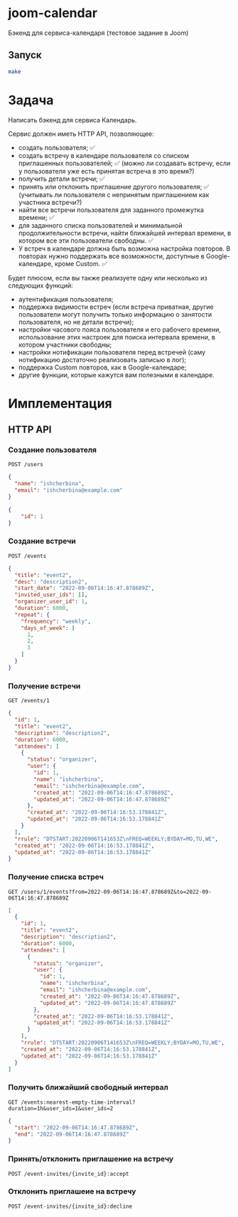 # joom-calendar

Бэкенд для сервиса-календаря (тестовое задание в Joom)

## Запуск

```bash
make
```

# Задача

Написать бэкенд для сервиса Календарь.

Сервис должен иметь HTTP API, позволяющее:

- создать пользователя; ✅
- создать встречу в календаре пользователя со списком приглашенных пользователей; ✅ (можно ли создавать встречу, если у
  пользователя уже есть принятая встреча в это время?)
- получить детали встречи; ✅
- принять или отклонить приглашение другого пользователя; ✅ (учитывать ли пользователя с непринятым приглашением как
  участника встречи?)
- найти все встречи пользователя для заданного промежутка времени; ✅
- для заданного списка пользователей и минимальной продолжительности встречи, найти ближайшей интервал времени, в
  котором все эти пользователи свободны. ✅
- У встреч в календаре должна быть возможна настройка повторов. В повторах нужно поддержать все возможности, доступные в
  Google-календаре, кроме Сustom. ✅

Будет плюсом, если вы также реализуете одну или несколько из следующих функций:

- аутентификация пользователя;
- поддержка видимости встреч (если встреча приватная, другие пользователи могут получить только информацию о занятости
  пользователя, но не детали встречи);
- настройки часового пояса пользователя и его рабочего времени, использование этих настроек для поиска интервала
  времени, в котором участники свободны;
- настройки нотификации пользователя перед встречей (саму нотификацию достаточно реализовать записью в лог);
- поддержка Custom повторов, как в Google-календаре;
- другие функции, которые кажутся вам полезными в календаре.

# Имплементация

## HTTP API

### Создание пользователя

`POST /users`

```json
{
  "name": "ishcherbina",
  "email": "ishcherbina@example.com"
}
```

```json
{
    "id": 1
}
```

### Создание встречи

`POST /events`

```json
{
  "title": "event2",
  "desc": "description2",
  "start_date": "2022-09-06T14:16:47.878689Z",
  "invited_user_ids": [],
  "organizer_user_id": 1,
  "duration": 6000,
  "repeat": {
    "frequency": "weekly",
    "days_of_week": [
      1,
      2,
      3
    ]
  }
}
```

### Получение встречи

`GET /events/1`

```json
{
  "id": 1,
  "title": "event2",
  "description": "description2",
  "duration": 6000,
  "attendees": [
    {
      "status": "organizer",
      "user": {
        "id": 1,
        "name": "ishcherbina",
        "email": "ishcherbina@example.com",
        "created_at": "2022-09-06T14:16:47.878689Z",
        "updated_at": "2022-09-06T14:16:47.878689Z"
      },
      "created_at": "2022-09-06T14:16:53.178841Z",
      "updated_at": "2022-09-06T14:16:53.178841Z"
    }
  ],
  "rrule": "DTSTART:20220906T141653Z\nFREQ=WEEKLY;BYDAY=MO,TU,WE",
  "created_at": "2022-09-06T14:16:53.178841Z",
  "updated_at": "2022-09-06T14:16:53.178841Z"
}
```

### Получение списка встреч

`GET /users/1/events?from=2022-09-06T14:16:47.878689Z&to=2022-09-06T14:16:47.878689Z`

```json
[
  {
    "id": 1,
    "title": "event2",
    "description": "description2",
    "duration": 6000,
    "attendees": [
      {
        "status": "organizer",
        "user": {
          "id": 1,
          "name": "ishcherbina",
          "email": "ishcherbina@example.com",
          "created_at": "2022-09-06T14:16:47.878689Z",
          "updated_at": "2022-09-06T14:16:47.878689Z"
        },
        "created_at": "2022-09-06T14:16:53.178841Z",
        "updated_at": "2022-09-06T14:16:53.178841Z"
      }
    ],
    "rrule": "DTSTART:20220906T141653Z\nFREQ=WEEKLY;BYDAY=MO,TU,WE",
    "created_at": "2022-09-06T14:16:53.178841Z",
    "updated_at": "2022-09-06T14:16:53.178841Z"
  }
]
```

### Получить ближайший свободный интервал

`GET /events:nearest-empty-time-interval?duration=1h&user_ids=1&user_ids=2`

```json
{
  "start": "2022-09-06T14:16:47.878689Z",
  "end": "2022-09-06T14:16:47.878689Z"
}
```

### Принять/отклонить приглашение на встречу

`POST /event-invites/{invite_id}:accept`

### Отклонить приглашеие на встречу

`POST /event-invites/{invite_id}:decline`